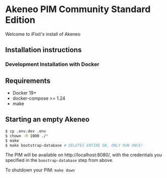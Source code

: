 Akeneo PIM Community Standard Edition
=====================================

Welcome to iFixit's install of Akeneo

Installation instructions
-------------------------

### Development Installation with Docker

## Requirements
 - Docker 19+
 - docker-compose >= 1.24
 - make

## Starting an empty Akeneo

```bash
$ cp .env.dev .env
$ chown -R 1000 ./*
$ make
$ make bootstrap-database # DELETES ENTIRE DB, ONLY RUN ONCE!
```

The PIM will be available on http://localhost:8080/, with the credentials you
specified in the `boostrap-database` step from above.

To shutdown your PIM: `make down`
